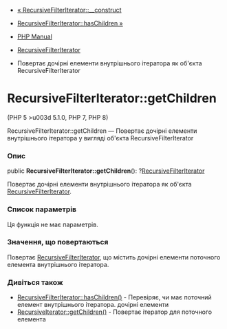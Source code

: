 - [«
RecursiveFilterIterator::\_\_construct](recursivefilteriterator.construct.md)
- [RecursiveFilterIterator::hasChildren
»](recursivefilteriterator.haschildren.md)

- [PHP Manual](index.md)
- [RecursiveFilterIterator](class.recursivefilteriterator.md)
- Повертає дочірні елементи внутрішнього ітератора як об'єкта
RecursiveFilterIterator

# RecursiveFilterIterator::getChildren

(PHP 5 \>u003d 5.1.0, PHP 7, PHP 8)

RecursiveFilterIterator::getChildren — Повертає дочірні елементи
внутрішнього ітератора у вигляді об'єкта RecursiveFilterIterator

### Опис

public **RecursiveFilterIterator::getChildren**():
?[RecursiveFilterIterator](class.recursivefilteriterator.md)

Повертає дочірні елементи внутрішнього ітератора як об'єкта
[RecursiveFilterIterator](class.recursivefilteriterator.md).

### Список параметрів

Ця функція не має параметрів.

### Значення, що повертаються

Повертає
[RecursiveFilterIterator](class.recursivefilteriterator.md),
що містить дочірні елементи поточного елемента внутрішнього ітератора.

### Дивіться також

- [RecursiveFilterIterator::hasChildren()](recursivefilteriterator.haschildren.md) -
Перевіряє, чи має поточний елемент внутрішнього ітератора.
дочірні елементи
- [RecursiveIterator::getChildren()](recursiveiterator.getchildren.md) -
Повертає ітератор для поточного елемента

